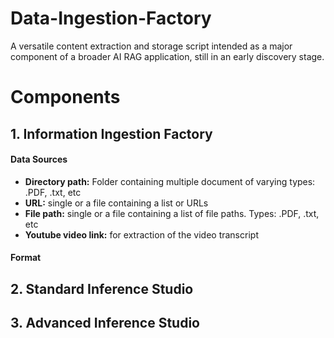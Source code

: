 # Data-Ingestion-Factory
A versatile content extraction and storage script intended as a major component of a broader AI RAG application, still in an early discovery stage.
# Components
## 1. Information Ingestion Factory
#### Data Sources
- **Directory path:** Folder containing multiple document of varying types: .PDF, .txt, etc
- **URL:** single or a file containing a list or URLs
- **File path:** single or a file containing a list of file paths. Types: .PDF, .txt, etc
- **Youtube video link:** for extraction of the video transcript
#### Format
## 2. Standard Inference Studio
## 3. Advanced Inference Studio

